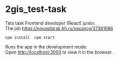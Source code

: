 # 2gis_test-task 
Tets task Frontend developer (React) junior.  
The job https://novosibirsk.hh.ru/vacancy/37381066

`
npm install	
npm start
`

Runs the app in the development mode.<br />
Open [http://localhost:3000](http://localhost:3000) to view it in the browser.


